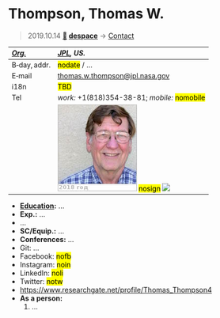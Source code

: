 # Thompson, Thomas W.
> 2019.10.14 **[🚀](../index/index.md) [despace](index.md)** → [Contact](contact.md)

|*[Org.](contact.md)*|*[JPL](zz_jpl.md), US.*|
|:--|:--|
|B‑day, addr.| <mark>nodate</mark> / … |
|E‑mail| <thomas.w.thompson@jpl.nasa.gov> |
|i18n| <mark>TBD</mark> |
|Tel| *work:* +1(818)354-38-81; *mobile:* <mark>nomobile</mark> |
|| [![](f/contact/t/thompson_001_photo_thumb.jpg)](f/contact/t/thompson_001_photo.jpg) <mark>nosign</mark> [![](f/contact//_001_sign_thumb.jpg)](f/contact//_001_sign.png) |

   - **[Education](edu.md):** …
   - **Exp.:** …
   - …
   - **SC/Equip.:** …
   - **Conferences:** …
   - Git: …
   - Facebook: <mark>nofb</mark>
   - Instagram: <mark>noin</mark>
   - LinkedIn: <mark>noli</mark>
   - Twitter: <mark>notw</mark>
   - <https://www.researchgate.net/profile/Thomas_Thompson4>
   - **As a person:**
      1. …
